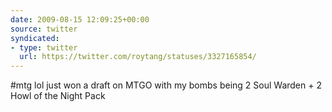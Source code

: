 ```yaml
---
date: 2009-08-15 12:09:25+00:00
source: twitter
syndicated:
- type: twitter
  url: https://twitter.com/roytang/statuses/3327165854/
---
```


#mtg lol just won a draft on MTGO with my bombs being 2 Soul Warden + 2 Howl of the Night Pack